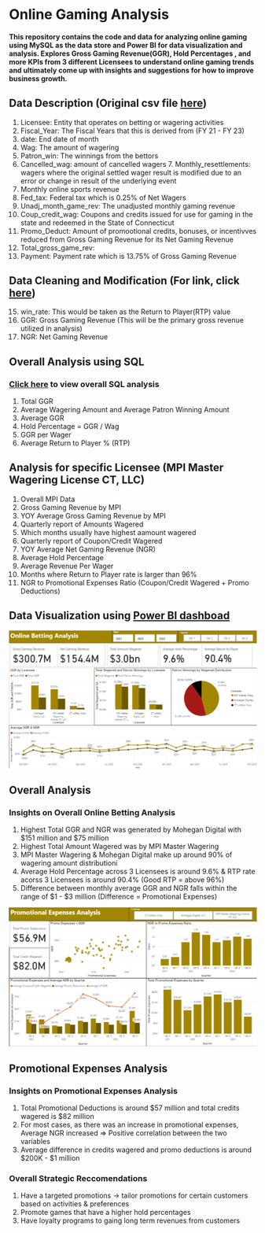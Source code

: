 # Online Gaming Analysis

#### This repository contains the code and data for analyzing online gaming using MySQL as the data store and Power BI for data visualization and analysis. Explores Gross Gaming Revenue(GGR), Hold Percentages , and more KPIs from 3 different Licensees to understand online gaming trends and ultimately come up with insights and suggestions for how to improve business growth.

## Data Description (Original csv file [here](https://github.com/ereedy777/Online_Gaming_Betting/blob/main/Online_Sports_Betting.csv))
1. Licensee: Entity that operates on betting or wagering activities
2. Fiscal_Year: The Fiscal Years that this is derived from (FY 21 - FY 23)
3. date: End date of month 
4. Wag: The amount of wagering 
5. Patron_win: The winnings from the bettors
6. Cancelled_wag: amount of cancelled wagers 7. Monthly_resettlements: wagers where the original settled wager result is modified due to an error or change in result of the underlying event
8. Monthly online sports revenue
9. Fed_tax: Federal tax which is 0.25% of Net Wagers
10. Unadj_month_game_rev: The unadjusted monthly gaming revenue
11. Coup_credit_wag: Coupons and credits issued for use for gaming in the state and redeemed in the State of Connecticut
12. Promo_Deduct: Amount of promootional credits, bonuses, or incentivves reduced from Gross Gaming Revenue for its Net Gaming Revenue
13. Total_gross_game_rev: 
14. Payment: Payment rate which is 13.75% of Gross Gaming Revenue

## Data Cleaning and Modification (For link, click [here](https://github.com/ereedy777/Online_Gaming_Betting/blob/main/Data_Alteration.sql))
15.  win_rate: This would be taken as the Return to Player(RTP) value
16. GGR: Gross Gaming Revenue (This will be the primary gross revenue utilized in analysis)
17. NGR: Net Gaming Revenue

## Overall Analysis using SQL 
### [Click here](https://github.com/ereedy777/Online_Gaming_Betting/blob/main/All_online_betting.sql) to view overall SQL analysis

1. Total GGR 
2. Average Wagering Amount and Average Patron Winning Amount
3. Average GGR 
4. Hold Percentage = GGR / Wag
5. GGR per Wager
6. Average Return to Player % (RTP)


## Analysis for specific Licensee (MPI Master Wagering License CT, LLC)

1. Overall MPI Data
2. Gross Gaming Revenue by MPI
3. YOY Average Gross Gaming Revenue by MPI
4. Quarterly report of Amounts Wagered 
5. Which months usually have highest aamount wagered
6. Quarterly report of Coupon/Credit Wagered
7. YOY Average Net Gaming Revenue (NGR)
8. Average Hold Percentage 
9. Average Revenue Per Wager
10. Months where Return to Player rate is larger than 96%
11. NGR to Promotional Expenses Ratio (Coupon/Credit Wagered + Promo Deductions)


## Data Visualization using [Power BI dashboad](https://github.com/ereedy777/Online_Gaming_Betting/blob/main/Online_betting_new.pbix)

![Image Alt](https://github.com/ereedy777/Online_Gaming_Betting/blob/7351e0b38fc1bd0120be8b4401711cdc681f3c2e/Online_Betting_Overall.png)

## Overall Analysis
### Insights on Overall Online Betting Analysis
1. Highest Total GGR and NGR was generated by Mohegan Digital with $151 million and $75 million
2. Highest Total Amount Wagered was by MPI Master Wagering 
3. MPI Master Wagering & Mohegan Digital make up around 90% of wagering amount distributioni
4. Average Hold Percentage across 3 Licensees is around 9.6% & RTP rate acorss 3 Licensees is around 90.4% (Good RTP = above 96%)
5. Difference between monthly average GGR and NGR falls within the range of $1 - $3 million (Difference = Promotional Expenses)

![Image Alt](https://github.com/ereedy777/Online_Gaming_Betting/blob/7351e0b38fc1bd0120be8b4401711cdc681f3c2e/Online_Betting_Promo.png)

## Promotional Expenses Analysis

### Insights on Promotional Expenses Analysis
1. Total Promotional Deductions is around $57 million and total credits wagered is $82 million
2. For most cases, as there was an increase in promotional expenses, Average NGR increased => Positive correlation between the two variables
3. Average difference in credits wagered and promo deductions is around $200K - $1 million

### Overall Strategic Reccomendations
1. Have a targeted promotions -> tailor promotions for certain customers based on activities & preferences
2. Promote games that have a higher hold percentages
3. Have loyalty programs to gaing long term revenues from customers 









